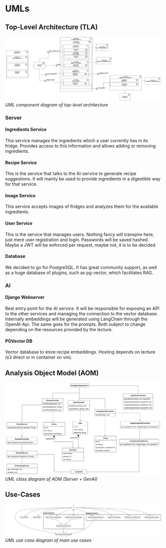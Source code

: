 # UMLs

## Top-Level Architecture (TLA)

![architecture](1_uml_files/tla_component_diagram.png)
*UML component diagram of top-level architecture*

### Server
#### Ingredients Service

This service manages the ingredients which a user currently has in its fridge. Provides access to this information and allows adding or removing ingredients.

#### Recipe Service

This is the service that talks to the AI-service to generate recipe suggestions. It will mainly be used to provide ingredients in a digestible way for that service.

#### Image Service

This service accepts images of fridges and analyzes them for the available ingredients.

#### User Service

This is the service that manages users. Nothing fancy will transpire here, just mere user registration and login. Passwords will be saved hashed. Maybe a JWT will be enforced per request, maybe not, it is to be decided.

#### Database

We decided to go for PostgreSQL. It has great community support, as well as a huge database of plugins, such as pg-vector, which facilitates RAG.

### AI

#### Django Webserver

Rest entry point for the AI service.
It will be responsible for exposing an API to the other services and managing the connection to the vector database.
Internally embeddings will be generated using LangChain through the OpenAI-Api.
The same goes for the prompts. Both subject to change depending on the resources provided by the lecture.

#### PGVector DB

Vector database to store recipe embeddings. Hosting depends on lecture (s3 direct or in container on vm).

## Analysis Object Model (AOM)

![aom-class-diagram](1_uml_files/aom_class_diagram.png)
*UML class diagram of AOM (Server + GenAI)*

## Use-Cases

![uc](1_uml_files/use_case_diagram.png)
*UML use case diagram of main use cases*

